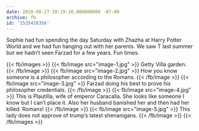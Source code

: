 ```yaml
---
date: 2018-08-27 20:19:16.000000000 -07:00
archive: fb
id: '1535426356'
---
```


Sophie had fun spending the day Saturday with Zhazha at Harry Potter World and we had fun hanging out with her parents. We saw T last summer but we hadn’t seen Farzad for a few years. Fun times.

{{< fb/images >}}
{{< fb/image src="image-1.jpg" >}}
Getty Villa garden.
{{< /fb/image >}}
{{< fb/image src="image-2.jpg" >}}
How you know someone is a philosopher according to the Romans.
{{< /fb/image >}}
{{< fb/image src="image-3.jpg" >}}
Farzad doing his best to prove his philosopher credentials.
{{< /fb/image >}}
{{< fb/image src="image-4.jpg" >}}
This is Plautilla, wife of emperor Caracalla. She looks like someone I know but I can’t place it. Also her husband banished her and then had her killed. Romans!
{{< /fb/image >}}
{{< fb/image src="image-5.jpg" >}}
This lady does not approve of trump’s latest shenanigans.
{{< /fb/image >}}
{{< /fb/images >}}

